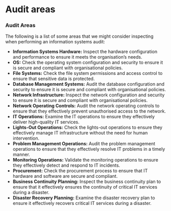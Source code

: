 # Audit areas

### Audit Areas

The following is a list of some areas that we might consider inspecting when performing an information systems audit:

* **Information Systems Hardware:** Inspect the hardware configuration and performance to ensure it meets the organisation’s needs.
* **OS:** Check the operating system configuration and security to ensure it is secure and compliant with organisational policies.
* **File Systems:** Check the file system permissions and access control to ensure that sensitive data is protected.
* **Database Management Systems:** Audit the database configuration and security to ensure it is secure and compliant with organisational policies.
* **Network Infrastructure:** Inspect the network configuration and security to ensure it is secure and compliant with organisational policies.
* **Network Operating Controls:** Audit the network operating controls to ensure that they effectively prevent unauthorised access to the network.
* **IT Operations:** Examine the IT operations to ensure they effectively deliver high-quality IT services.
* **Lights-Out Operations:** Check the lights-out operations to ensure they effectively manage IT infrastructure without the need for human intervention.
* **Problem Management Operations:** Audit the problem management operations to ensure that they effectively resolve IT problems in a timely manner.
* **Monitoring Operations:** Validate the monitoring operations to ensure they effectively detect and respond to IT incidents.
* **Procurement:** Check the procurement process to ensure that IT hardware and software are secure and compliant.
* **Business Continuity Planning:** Inspect the business continuity plan to ensure that it effectively ensures the continuity of critical IT services during a disaster.
* **Disaster Recovery Planning:** Examine the disaster recovery plan to ensure it effectively recovers critical IT services during a disaster.
